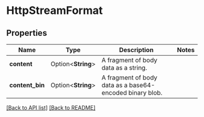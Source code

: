 # HttpStreamFormat

## Properties

Name | Type | Description | Notes
------------ | ------------- | ------------- | -------------
**content** | Option<**String**> | A fragment of body data as a string. | 
**content_bin** | Option<**String**> | A fragment of body data as a base64-encoded binary blob. | 

[[Back to API list]](../README.md#documentation-for-api-endpoints) [[Back to README]](../README.md)


